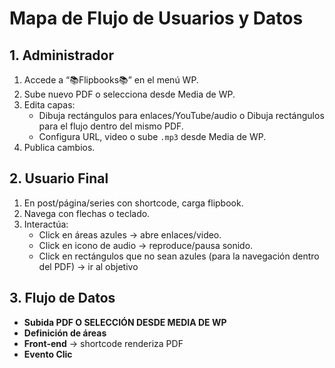 # Mapa de Flujo de Usuarios y Datos

## 1. Administrador

1. Accede a “📚Flipbooks📚” en el menú WP.
2. Sube nuevo PDF o selecciona desde Media de WP.
3. Edita capas:
   - Dibuja rectángulos para enlaces/YouTube/audio o Dibuja rectángulos para el flujo dentro del mismo PDF.
   - Configura URL, video o sube `.mp3` desde Media de WP.
4. Publica cambios.

## 2. Usuario Final

1. En post/página/series con shortcode, carga flipbook.
2. Navega con flechas o teclado.
3. Interactúa:
   - Click en áreas azules → abre enlaces/video.
   - Click en icono de audio → reproduce/pausa sonido.
   - Click en rectángulos que no sean azules (para la navegación dentro del PDF) → ir al objetivo

## 3. Flujo de Datos

- **Subida PDF O SELECCIÓN DESDE MEDIA DE WP**
- **Definición de áreas**
- **Front‑end** → shortcode renderiza PDF
- **Evento Clic**
